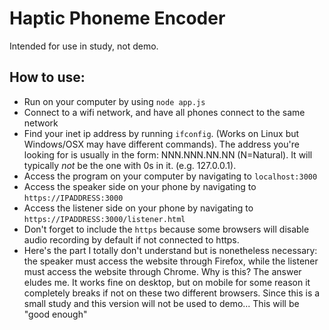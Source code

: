 # Haptic Phoneme Encoder
Intended for use in study, not demo.

## How to use:
- Run on your computer by using `node app.js`
- Connect to a wifi network, and have all phones connect to the same network
- Find your inet ip address by running `ifconfig`. (Works on Linux but Windows/OSX may have different commands). The address you're looking for is usually in the form: NNN.NNN.NN.NN (N=Natural). It will typically *not* be the one with 0s in it. (e.g. 127.0.0.1).
- Access the program on your computer by navigating to `localhost:3000`
- Access the speaker side on your phone by navigating to `https://IPADDRESS:3000`
- Access the listener side on your phone by navigating to `https://IPADDRESS:3000/listener.html`
- Don't forget to include the `https` because some browsers will disable audio recording by default if not connected to https.
- Here's the part I totally don't understand but is nonetheless necessary: the speaker must access the website through Firefox, while the listener must access the website through Chrome. Why is this? The answer eludes me. It works fine on desktop, but on mobile for some reason it completely breaks if not on these two different browsers. Since this is a small study and this version will not be used to demo... This will be "good enough"